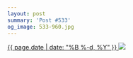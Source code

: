 ```yaml
---
layout: post
summary: 'Post #533'
og_image: 533-960.jpg
---
```


<p>
 <time>
  <a href="/533">
   {{ page.date | date: "%B %-d, %Y" }}
  </a>
 </time>
 <a href="/533">
  <img sizes="(min-width: 700px) 50vw, calc(100vw - 2rem)" src="{{ site.assets_url }}/533-480.jpg" srcset="{{ site.assets_url }}/533-240.jpg 240w, {{ site.assets_url }}/533-480.jpg 480w, {{ site.assets_url }}/533-720.jpg 720w, {{ site.assets_url }}/533-960.jpg 960w"/>
 </a>
</p>
